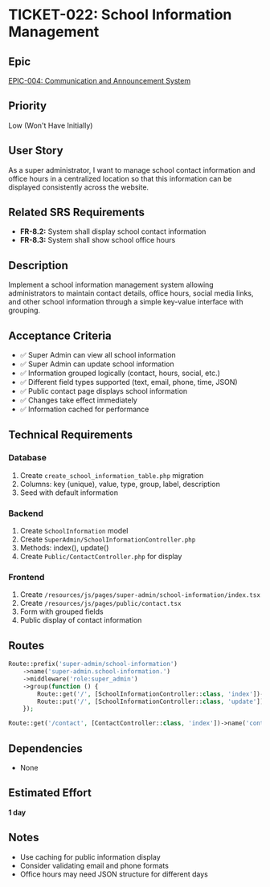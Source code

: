 # TICKET-022: School Information Management

## Epic

[EPIC-004: Communication and Announcement System](./EPIC-004-communication-system.md)

## Priority

Low (Won't Have Initially)

## User Story

As a super administrator, I want to manage school contact information and office hours in a centralized location so that this information can be displayed consistently across the website.

## Related SRS Requirements

- **FR-8.2:** System shall display school contact information
- **FR-8.3:** System shall show school office hours

## Description

Implement a school information management system allowing administrators to maintain contact details, office hours, social media links, and other school information through a simple key-value interface with grouping.

## Acceptance Criteria

- ✅ Super Admin can view all school information
- ✅ Super Admin can update school information
- ✅ Information grouped logically (contact, hours, social, etc.)
- ✅ Different field types supported (text, email, phone, time, JSON)
- ✅ Public contact page displays school information
- ✅ Changes take effect immediately
- ✅ Information cached for performance

## Technical Requirements

### Database

1. Create `create_school_information_table.php` migration
2. Columns: key (unique), value, type, group, label, description
3. Seed with default information

### Backend

1. Create `SchoolInformation` model
2. Create `SuperAdmin/SchoolInformationController.php`
3. Methods: index(), update()
4. Create `Public/ContactController.php` for display

### Frontend

1. Create `/resources/js/pages/super-admin/school-information/index.tsx`
2. Create `/resources/js/pages/public/contact.tsx`
3. Form with grouped fields
4. Public display of contact information

## Routes

```php
Route::prefix('super-admin/school-information')
    ->name('super-admin.school-information.')
    ->middleware('role:super_admin')
    ->group(function () {
        Route::get('/', [SchoolInformationController::class, 'index'])->name('index');
        Route::put('/', [SchoolInformationController::class, 'update'])->name('update');
    });

Route::get('/contact', [ContactController::class, 'index'])->name('contact');
```

## Dependencies

- None

## Estimated Effort

**1 day**

## Notes

- Use caching for public information display
- Consider validating email and phone formats
- Office hours may need JSON structure for different days
